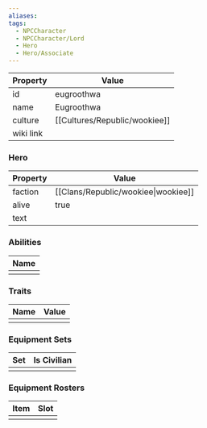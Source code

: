 ```yaml
---
aliases: 
tags:
  - NPCCharacter
  - NPCCharacter/Lord
  - Hero
  - Hero/Associate
---
```


| Property  | Value       |
| :-------- | ----------- |
| id        | eugroothwa  |
| name      | Eugroothwa  |
| culture   | [[Cultures/Republic/wookiee]] |
| wiki link |             |
### Hero
| Property | Value                               |
| -------- | ----------------------------------- |
| faction  | [[Clans/Republic/wookiee\|wookiee]] |
| alive    | true                                |
| text     |                                     |

### Abilities
| Name |
| :--: |
|      |

### Traits
| Name | Value |
| ---- | ----- |
|      |       |

### Equipment Sets
| Set | Is Civilian |
| --- | ----------- |
|     |             |

### Equipment Rosters
| Item | Slot |
| ---- | ---- |
|      |      |
